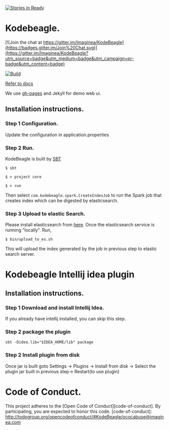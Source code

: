 [![Stories in Ready](https://badge.waffle.io/Imaginea/KodeBeagle.png?label=ready&title=Ready)](https://waffle.io/Imaginea/KodeBeagle)
# Kodebeagle.

[![Join the chat at https://gitter.im/Imaginea/KodeBeagle](https://badges.gitter.im/Join%20Chat.svg)](https://gitter.im/Imaginea/KodeBeagle?utm_source=badge&utm_medium=badge&utm_campaign=pr-badge&utm_content=badge)

[![Build](https://travis-ci.org/Imaginea/KodeBeagle.svg?branch=master)](https://travis-ci.org/Imaginea/KodeBeagle/builds)

[Refer to docs](http://imaginea.github.io/KodeBeagle/)

We use [gh-pages](https://pages.github.com/) and Jekyll for demo web ui.

## Installation instructions.

### Step 1 Configuration.
Update the configuration in application.properties

### Step 2 Run.

KodeBeagle is built by [SBT](http://www.scala-sbt.org/)

`$ sbt`

`$ > project core`

`$ > run`

Then select `com.kodebeagle.spark.CreateIndexJob` to run the Spark job that creates index which can be digested by elasticsearch.

### Step 3 Upload to elastic Search.

Please install elasticsearch from [here](http://www.elasticsearch.org/overview/elkdownloads/).
Once the elasticsearch service is running "locally". Run,

`$ bin/upload_to_es.sh`

This will upload the index generated by the job in previous step to elastic search server.

# Kodebeagle Intellij idea plugin

## Installation instructions.

### Step 1 Download and install Intellij Idea.
If you already have intellij installed, you can skip this step.

### Step 2 package the plugin
`sbt -Didea.lib="$IDEA_HOME/lib" package`

### Step 2 Install plugin from disk
Once jar is built goto Settings -> Plugins -> Install from disk -> Select the plugin jar built in previous step-> Restart(to use plugin)

# Code of Conduct.

This project adheres to the [Open Code of Conduct][code-of-conduct]. By participating, you are expected to honor this code.
[code-of-conduct]: http://todogroup.org/opencodeofconduct/#KodeBeagle/ococabuse@imaginea.com

